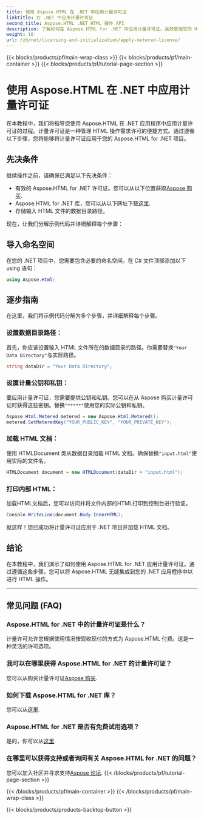 ```yaml
---
title: 使用 Aspose.HTML 在 .NET 中应用计量许可证
linktitle: 在 .NET 中应用计量许可证
second_title: Aspose.HTML .NET HTML 操作 API
description: 了解如何在 Aspose.HTML for .NET 中应用计量许可证。高效管理您的 HTML 操作需求。立即开始！
weight: 10
url: /zh/net/licensing-and-initialization/apply-metered-license/
---
```


{{< blocks/products/pf/main-wrap-class >}}
{{< blocks/products/pf/main-container >}}
{{< blocks/products/pf/tutorial-page-section >}}

# 使用 Aspose.HTML 在 .NET 中应用计量许可证

在本教程中，我们将指导您使用 Aspose.HTML 在 .NET 应用程序中应用计量许可证的过程。计量许可证是一种管理 HTML 操作需求许可的便捷方式。通过遵循以下步骤，您将能够将计量许可证应用于您的 Aspose.HTML for .NET 项目。

## 先决条件

继续操作之前，请确保已满足以下先决条件：

- 有效的 Aspose.HTML for .NET 许可证。您可以从以下位置获取[Aspose 购买](https://purchase.aspose.com/buy).
- Aspose.HTML for .NET 库，您可以从以下网址下载[这里](https://releases.aspose.com/html/net/).
- 存储输入 HTML 文件的数据目录路径。

现在，让我们分解示例代码并详细解释每个步骤：

## 导入命名空间

在您的 .NET 项目中，您需要包含必要的命名空间。在 C# 文件顶部添加以下 using 语句：

```csharp
using Aspose.Html;
```

## 逐步指南

在这里，我们将示例代码分解为多个步骤，并详细解释每个步骤。

### 设置数据目录路径：

   首先，你应该设置输入 HTML 文件所在的数据目录的路径。你需要替换`"Your Data Directory"`与实际路径。

   ```csharp
   string dataDir = "Your Data Directory";
   ```

### 设置计量公钥和私钥：

   要应用计量许可证，您需要提供公钥和私钥。您可以在从 Aspose 购买计量许可证时获得这些密钥。替换`"*****"`使用您的实际公钥和私钥。

   ```csharp
   Aspose.Html.Metered metered = new Aspose.Html.Metered();
   metered.SetMeteredKey("YOUR_PUBLIC_KEY", "YOUR_PRIVATE_KEY");
   ```

### 加载 HTML 文档：

   使用 HTMLDocument 类从数据目录加载 HTML 文档。确保替换`"input.html"`使用实际的文件名。

   ```csharp
   HTMLDocument document = new HTMLDocument(dataDir + "input.html");
   ```

### 打印内部 HTML：

   加载HTML文档后，您可以访问并将文件内部的HTML打印到控制台进行验证。

   ```csharp
   Console.WriteLine(document.Body.InnerHTML);
   ```

就这样！您已成功将计量许可证应用于 .NET 项目并加载 HTML 文档。

## 结论

在本教程中，我们演示了如何使用 Aspose.HTML for .NET 应用计量许可证。通过遵循这些步骤，您可以将 Aspose.HTML 无缝集成到您的 .NET 应用程序中以进行 HTML 操作。

---

## 常见问题 (FAQ)

### Aspose.HTML for .NET 中的计量许可证是什么？
计量许可允许您根据使用情况按现收现付的方式为 Aspose.HTML 付费。这是一种灵活的许可选项。

### 我可以在哪里获得 Aspose.HTML for .NET 的计量许可证？
您可以从购买计量许可证[Aspose 购买](https://purchase.aspose.com/buy).

### 如何下载 Aspose.HTML for .NET 库？
您可以从[这里](https://releases.aspose.com/html/net/).

### Aspose.HTML for .NET 是否有免费试用选项？
是的，你可以从[这里](https://releases.aspose.com/).

### 在哪里可以获得支持或者询问有关 Aspose.HTML for .NET 的问题？
您可以加入社区并寻求支持[Aspose 论坛](https://forum.aspose.com/).
{{< /blocks/products/pf/tutorial-page-section >}}

{{< /blocks/products/pf/main-container >}}
{{< /blocks/products/pf/main-wrap-class >}}

{{< blocks/products/products-backtop-button >}}
